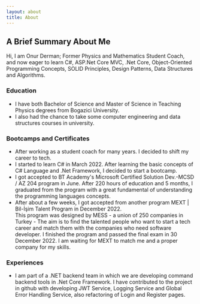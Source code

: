 ```yaml
---
layout: about
title: About
---
```


## A Brief Summary About Me 
Hi, I am Onur Derman; 
Former Physics and Mathematics Student Coach, and now eager to learn C#,
ASP.Net Core MVC, .Net Core, Object-Oriented Programming Concepts, SOLID
Principles, Design Patterns, Data Structures and Algorithms.


### Education
* I have both Bachelor of Science and Master of Science in Teaching Physics degrees from Bogazici University. 
* I also had the chance to take some computer engineering and data structures courses in university. 


### Bootcamps and Certificates
* After working as a student coach for many years. I decided to shift my career to tech. 
* I started to learn C# in March 2022. After learning the basic concepts of C# Language and .Net Framework, I decided to start a bootcamp.
* I got accepted to BT Academy's Microsoft Certified Solution Dev.-MCSD / AZ 204 program in June. After 220 hours of education and 5 months, 
  I graduated from the program with a great fundamental of understanding the programming languages concepts.
* After about a few weeks, I got accepted from another program MEXT | Bil-İşim Talent Program in December 2022.  
  This program was designed by MESS - a union of 250 companies in Turkey - 
  The aim is to find the talented people who want to start a tech career and match them with the companies who need software developer.
  I finished the program and passed the final exam in 30 December 2022. I am waiting for MEXT to match me and a proper company for my skills.


### Experiences
* I am part of a .NET backend team in which we are developing command backend tools in .Net Core Framework. 
  I have contributed to the project in github with developing JWT Service, Logging Service and Global Error Handling Service, also refactoring of Login and Register       pages.
